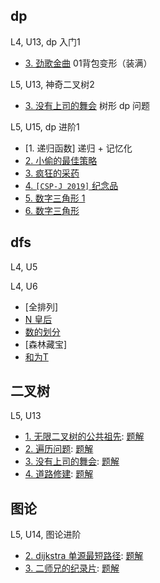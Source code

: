 

## dp

L4, U13, dp 入门1
* [3. 劲歌金曲](../dp/背包-1-01背包问题-装满-劲歌金曲.md) 01背包变形（装满）

L5, U13, 神奇二叉树2
* [3. 没有上司的舞会](../dp/没有上司的舞会-l5-u13-ex3.md) 树形 dp 问题

L5, U15, dp 进阶1
* [1. 递归函数] 递归 + 记忆化
* [2. 小偷的最佳策略](../dp/小偷的最佳策略-l5-u15-ex2.md)
* [3. 疯狂的采药](../dp/疯狂采药-l5-u15-ex3.md)
* [4. `[CSP-J 2019]` 纪念品](../dp/纪念品-l5-u15-ex4-cspj2019.md)
* [5. 数字三角形 1]()
* [6. 数字三角形]()

## dfs

L4, U5


L4, U6
* [全排列]
* [N 皇后](../backtrack/queens.md)
* [数的划分](../backtrack/数的划分.md)
* [森林藏宝]
* [和为T](../backtrack/和为T.md)

## 二叉树

L5, U13
* [1. 无限二叉树的公共祖先](https://oj.youdao.com/course/37/282/1#/1/14225): [题解](../tree/无限二叉树的公共祖先.md)
* [2. 遍历问题](https://oj.youdao.com/course/37/282/1#/1/14226): [题解](../tree/由前序后序求中序可能数量.md)
* [3. 没有上司的舞会](https://oj.youdao.com/course/37/282/1#/1/14227): [题解](../dp/没有上司的舞会.md)
* [4. 道路修建](https://oj.youdao.com/course/37/282/1#/1/14228): [题解](../backtrack/道路修建-noi2011.md)

## 图论

L5, U14, 图论进阶
* [2. dijkstra 单源最短路径](https://oj.youdao.com/course/37/283/1#/1/14427): [题解](../graph/Dijkstra最短路算法.md)
* [3. 二师兄的纪录片](https://oj.youdao.com/course/37/283/1#/1/14230): [题解](../graph/二师兄的纪录片-dijkstra.md)

